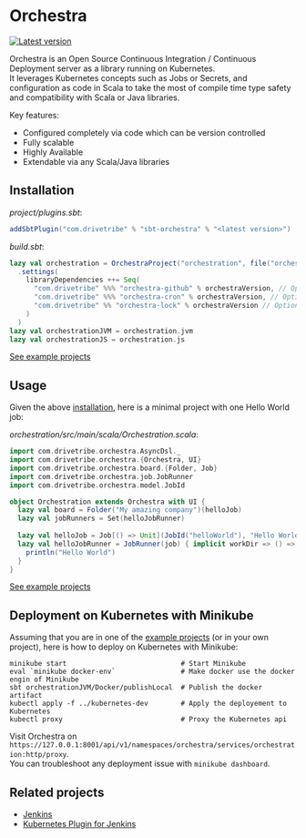 Orchestra
=========

[![Latest version](https://index.scala-lang.org/drivetribe/orchestra/orchestra-core/latest.svg?color=blue)](https://index.scala-lang.org/drivetribe/orchestra/orchestra-core)

Orchestra is an Open Source Continuous Integration / Continuous Deployment server as a library running on Kubernetes.  
It leverages Kubernetes concepts such as Jobs or Secrets, and configuration as code in Scala to take the most of compile time type safety and compatibility with Scala or Java libraries.


Key features:
* Configured completely via code which can be version controlled
* Fully scalable
* Highly Available
* Extendable via any Scala/Java libraries


## Installation

*project/plugins.sbt*:
```scala
addSbtPlugin("com.drivetribe" % "sbt-orchestra" % "<latest version>")
```
*build.sbt*:
```scala
lazy val orchestration = OrchestraProject("orchestration", file("orchestration"))
  .settings(
    libraryDependencies ++= Seq(
      "com.drivetribe" %%% "orchestra-github" % orchestraVersion, // Optional Github plugin
      "com.drivetribe" %%% "orchestra-cron" % orchestraVersion, // Optional Cron plugin
      "com.drivetribe" %% "orchestra-lock" % orchestraVersion // Optional Lock plugin
    )
  )
lazy val orchestrationJVM = orchestration.jvm
lazy val orchestrationJS = orchestration.js
```

[See example projects](examples)


## Usage

Given the above [installation](#installation), here is a minimal project with one Hello World job:

*orchestration/src/main/scala/Orchestration.scala*:
```scala
import com.drivetribe.orchestra.AsyncDsl._
import com.drivetribe.orchestra.{Orchestra, UI}
import com.drivetribe.orchestra.board.{Folder, Job}
import com.drivetribe.orchestra.job.JobRunner
import com.drivetribe.orchestra.model.JobId

object Orchestration extends Orchestra with UI {
  lazy val board = Folder("My amazing company")(helloJob)
  lazy val jobRunners = Set(helloJobRunner)
  
  lazy val helloJob = Job[() => Unit](JobId("helloWorld"), "Hello World")()
  lazy val helloJobRunner = JobRunner(job) { implicit workDir => () =>
    println("Hello World")
  }
}
```

[See example projects](examples)


## Deployment on Kubernetes with Minikube

Assuming that you are in one of the [example projects](examples) (or in your own project), here is how to deploy on Kubernetes with Minikube:
```
minikube start                            # Start Minikube
eval `minikube docker-env`                # Make docker use the docker engin of Minikube
sbt orchestrationJVM/Docker/publishLocal  # Publish the docker artifact
kubectl apply -f ../kubernetes-dev        # Apply the deployement to Kubernetes
kubectl proxy                             # Proxy the Kubernetes api
```
Visit Orchestra on `https://127.0.0.1:8001/api/v1/namespaces/orchestra/services/orchestration:http/proxy`.  
You can troubleshoot any deployment issue with `minikube dashboard`.


## Related projects

* [Jenkins](https://jenkins.io)
* [Kubernetes Plugin for Jenkins](https://github.com/jenkinsci/kubernetes-plugin)
